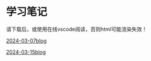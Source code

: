 # 学习笔记
请下载后，或使用在线vscode阅读，否则html可能渲染失效！

[2024-03-07blog](./2024-03-07blog.md)

[2024-03-15blog](./2024-03-15blog.md)
